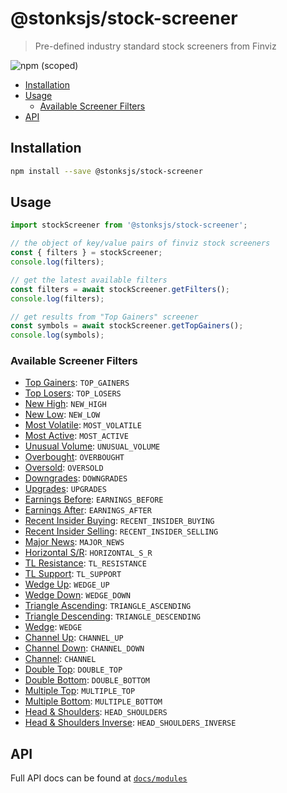 # @stonksjs/stock-screener

> Pre-defined industry standard stock screeners from Finviz

![npm (scoped)](https://img.shields.io/npm/v/@stonksjs/stock-screener?color=brightgreen&style=flat-square)

- [Installation](#installation)
- [Usage](#usage)
  - [Available Screener Filters](#available-screener-filters)
- [API](#api)

<!-- ## Features

- TODO: add features... -->

## Installation

```bash
npm install --save @stonksjs/stock-screener
```

## Usage

```js
import stockScreener from '@stonksjs/stock-screener';

// the object of key/value pairs of finviz stock screeners
const { filters } = stockScreener;
console.log(filters);

// get the latest available filters
const filters = await stockScreener.getFilters();
console.log(filters);

// get results from "Top Gainers" screener
const symbols = await stockScreener.getTopGainers();
console.log(symbols);
```

### Available Screener Filters

- [Top Gainers](https://finviz.com/screener.ashx?v=111&s=ta_topgainers):
  `TOP_GAINERS`
- [Top Losers](https://finviz.com/screener.ashx?v=111&s=ta_toplosers):
  `TOP_LOSERS`
- [New High](https://finviz.com/screener.ashx?v=111&s=ta_newhigh): `NEW_HIGH`
- [New Low](https://finviz.com/screener.ashx?v=111&s=ta_newlow): `NEW_LOW`
- [Most Volatile](https://finviz.com/screener.ashx?v=111&s=ta_mostvolatile):
  `MOST_VOLATILE`
- [Most Active](https://finviz.com/screener.ashx?v=111&s=ta_mostactive):
  `MOST_ACTIVE`
- [Unusual Volume](https://finviz.com/screener.ashx?v=111&s=ta_unusualvolume):
  `UNUSUAL_VOLUME`
- [Overbought](https://finviz.com/screener.ashx?v=111&s=ta_overbought):
  `OVERBOUGHT`
- [Oversold](https://finviz.com/screener.ashx?v=111&s=ta_oversold): `OVERSOLD`
- [Downgrades](https://finviz.com/screener.ashx?v=111&s=n_downgrades):
  `DOWNGRADES`
- [Upgrades](https://finviz.com/screener.ashx?v=111&s=n_upgrades): `UPGRADES`
- [Earnings Before](https://finviz.com/screener.ashx?v=111&s=n_earningsbefore):
  `EARNINGS_BEFORE`
- [Earnings After](https://finviz.com/screener.ashx?v=111&s=n_earningsafter):
  `EARNINGS_AFTER`
- [Recent Insider Buying](https://finviz.com/screener.ashx?v=111&s=it_latestbuys):
  `RECENT_INSIDER_BUYING`
- [Recent Insider Selling](https://finviz.com/screener.ashx?v=111&s=it_latestsales):
  `RECENT_INSIDER_SELLING`
- [Major News](https://finviz.com/screener.ashx?v=111&s=n_majornews):
  `MAJOR_NEWS`
- [Horizontal S/R](https://finviz.com/screener.ashx?v=111&s=ta_p_horizontal):
  `HORIZONTAL_S_R`
- [TL Resistance](https://finviz.com/screener.ashx?v=111&s=ta_p_tlresistance):
  `TL_RESISTANCE`
- [TL Support](https://finviz.com/screener.ashx?v=111&s=ta_p_tlsupport):
  `TL_SUPPORT`
- [Wedge Up](https://finviz.com/screener.ashx?v=111&s=ta_p_wedgeup): `WEDGE_UP`
- [Wedge Down](https://finviz.com/screener.ashx?v=111&s=ta_p_wedgedown):
  `WEDGE_DOWN`
- [Triangle Ascending](https://finviz.com/screener.ashx?v=111&s=ta_p_wedgeresistance):
  `TRIANGLE_ASCENDING`
- [Triangle Descending](https://finviz.com/screener.ashx?v=111&s=ta_p_wedgesupport):
  `TRIANGLE_DESCENDING`
- [Wedge](https://finviz.com/screener.ashx?v=111&s=ta_p_wedge): `WEDGE`
- [Channel Up](https://finviz.com/screener.ashx?v=111&s=ta_p_channelup):
  `CHANNEL_UP`
- [Channel Down](https://finviz.com/screener.ashx?v=111&s=ta_p_channeldown):
  `CHANNEL_DOWN`
- [Channel](https://finviz.com/screener.ashx?v=111&s=ta_p_channel): `CHANNEL`
- [Double Top](https://finviz.com/screener.ashx?v=111&s=ta_p_doubletop):
  `DOUBLE_TOP`
- [Double Bottom](https://finviz.com/screener.ashx?v=111&s=ta_p_doublebottom):
  `DOUBLE_BOTTOM`
- [Multiple Top](https://finviz.com/screener.ashx?v=111&s=ta_p_multipletop):
  `MULTIPLE_TOP`
- [Multiple Bottom](https://finviz.com/screener.ashx?v=111&s=ta_p_multiplebottom):
  `MULTIPLE_BOTTOM`
- [Head & Shoulders](https://finviz.com/screener.ashx?v=111&s=ta_p_headandshoulders):
  `HEAD_SHOULDERS`
- [Head & Shoulders Inverse](https://finviz.com/screener.ashx?v=111&s=ta_p_headandshouldersinv):
  `HEAD_SHOULDERS_INVERSE`

## API

Full API docs can be found at [`docs/modules`](./docs/modules.md)
